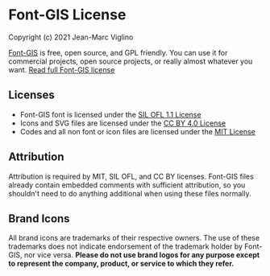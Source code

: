 # Font-GIS License
Copyright (c) 2021 Jean-Marc Viglino

[Font-GIS](https://viglino.github.io/font-gis/) is free, open source, and GPL friendly. 
You can use it for commercial projects, open source projects, or really almost whatever you want.
[Read full Font-GIS license](https://github.com/Viglino/font-gis/blob/main/LICENSE.md)

## Licenses

* Font-GIS font is licensed under the [SIL OFL 1.1 License](https://github.com/Viglino/font-gis/blob/main/LICENSE-OFL.md)
* Icons and SVG files are licensed under the [CC BY 4.0 License](https://creativecommons.org/licenses/by/4.0/)
* Codes and all non font or icon files are licensed under the [MIT License](https://github.com/Viglino/font-gis/blob/main/LICENSE-MIT.md)

## Attribution
Attribution is required by MIT, SIL OFL, and CC BY licenses. Font-GIS files already 
contain embedded comments with sufficient attribution, so you shouldn't need to 
do anything additional when using these files normally.

## Brand Icons
All brand icons are trademarks of their respective owners. The use of these
trademarks does not indicate endorsement of the trademark holder by Font-GIS,
nor vice versa. **Please do not use brand logos for any purpose except
to represent the company, product, or service to which they refer.**
